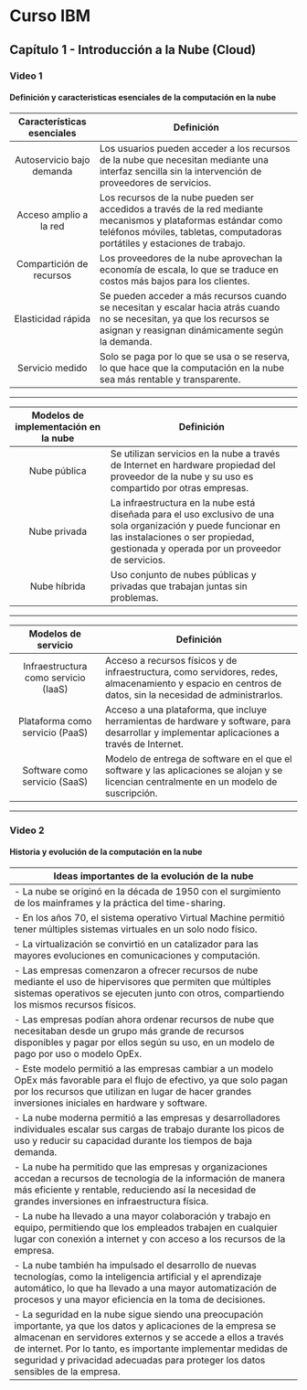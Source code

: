 # Curso IBM
## Capítulo 1 - Introducción a la Nube (Cloud) 

### Video 1
#### Definición y caracteristicas esenciales de la computación en la nube
| Características esenciales | Definición |
| :---: | --- |
| Autoservicio bajo demanda | Los usuarios pueden acceder a los recursos de la nube que necesitan mediante una interfaz sencilla sin la intervención de proveedores de servicios. |
| Acceso amplio a la red | Los recursos de la nube pueden ser accedidos a través de la red mediante mecanismos y plataformas estándar como teléfonos móviles, tabletas, computadoras portátiles y estaciones de trabajo. |
| Compartición de recursos | Los proveedores de la nube aprovechan la economía de escala, lo que se traduce en costos más bajos para los clientes. |
| Elasticidad rápida | Se pueden acceder a más recursos cuando se necesitan y escalar hacia atrás cuando no se necesitan, ya que los recursos se asignan y reasignan dinámicamente según la demanda. |
| Servicio medido | Solo se paga por lo que se usa o se reserva, lo que hace que la computación en la nube sea más rentable y transparente. |

------

| Modelos de implementación en la nube | Definición |
| :---: | --- |
| Nube pública | Se utilizan servicios en la nube a través de Internet en hardware propiedad del proveedor de la nube y su uso es compartido por otras empresas. |
| Nube privada | La infraestructura en la nube está diseñada para el uso exclusivo de una sola organización y puede funcionar en las instalaciones o ser propiedad, gestionada y operada por un proveedor de servicios. |
| Nube híbrida | Uso conjunto de nubes públicas y privadas que trabajan juntas sin problemas. |

----

| Modelos de servicio | Definición |
| :---: | --- |
| Infraestructura como servicio (IaaS) | Acceso a recursos físicos y de infraestructura, como servidores, redes, almacenamiento y espacio en centros de datos, sin la necesidad de administrarlos. |
| Plataforma como servicio (PaaS) | Acceso a una plataforma, que incluye herramientas de hardware y software, para desarrollar y implementar aplicaciones a través de Internet. |
| Software como servicio (SaaS) | Modelo de entrega de software en el que el software y las aplicaciones se alojan y se licencian centralmente en un modelo de suscripción. |

----

### Video 2
#### Historia y evolución de la computación en la nube
| Ideas importantes de la evolución de la nube |
| --- |
| - La nube se originó en la década de 1950 con el surgimiento de los mainframes y la práctica del time-sharing. |
| - En los años 70, el sistema operativo Virtual Machine permitió tener múltiples sistemas virtuales en un solo nodo físico. |
| - La virtualización se convirtió en un catalizador para las mayores evoluciones en comunicaciones y computación. |
| - Las empresas comenzaron a ofrecer recursos de nube mediante el uso de hipervisores que permiten que múltiples sistemas operativos se ejecuten junto con otros, compartiendo los mismos recursos físicos. |
| - Las empresas podían ahora ordenar recursos de nube que necesitaban desde un grupo más grande de recursos disponibles y pagar por ellos según su uso, en un modelo de pago por uso o modelo OpEx. |
| - Este modelo permitió a las empresas cambiar a un modelo OpEx más favorable para el flujo de efectivo, ya que solo pagan por los recursos que utilizan en lugar de hacer grandes inversiones iniciales en hardware y software. |
| - La nube moderna permitió a las empresas y desarrolladores individuales escalar sus cargas de trabajo durante los picos de uso y reducir su capacidad durante los tiempos de baja demanda. |
| - La nube ha permitido que las empresas y organizaciones accedan a recursos de tecnología de la información de manera más eficiente y rentable, reduciendo así la necesidad de grandes inversiones en infraestructura física. |
| - La nube ha llevado a una mayor colaboración y trabajo en equipo, permitiendo que los empleados trabajen en cualquier lugar con conexión a internet y con acceso a los recursos de la empresa. |
| - La nube también ha impulsado el desarrollo de nuevas tecnologías, como la inteligencia artificial y el aprendizaje automático, lo que ha llevado a una mayor automatización de procesos y una mayor eficiencia en la toma de decisiones. |
| - La seguridad en la nube sigue siendo una preocupación importante, ya que los datos y aplicaciones de la empresa se almacenan en servidores externos y se accede a ellos a través de internet. Por lo tanto, es importante implementar medidas de seguridad y privacidad adecuadas para proteger los datos sensibles de la empresa. |
